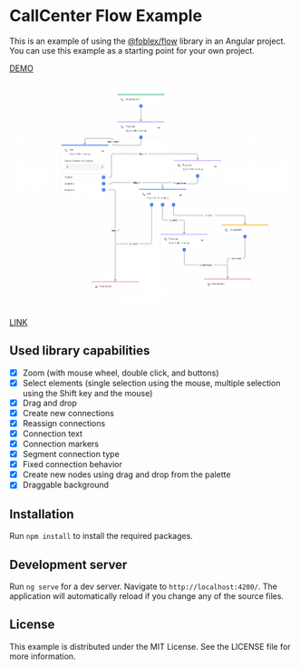 # CallCenter Flow Example

This is an example of using the [@foblex/flow](https://github.com/Foblex/f-flow) library in an Angular project. 
You can use this example as a starting point for your own project.

[DEMO](https://foblex.github.io/f-flow-example)

<img src="example.png" width="500" >

[LINK](https://github.com/Foblex/f-flow-example/assets/13272876/2bb7a1ca-bd5d-44d6-82a3-a0bc935e91f7)

## Used library capabilities

- [x] Zoom (with mouse wheel, double click, and buttons)
- [x] Select elements (single selection using the mouse, multiple selection using the Shift key and the mouse)
- [x] Drag and drop
- [x] Create new connections
- [x] Reassign connections
- [x] Connection text
- [x] Connection markers
- [x] Segment connection type
- [x] Fixed connection behavior
- [x] Create new nodes using drag and drop from the palette
- [x] Draggable background

## Installation

Run `npm install` to install the required packages.

## Development server

Run `ng serve` for a dev server. Navigate to `http://localhost:4200/`. The application will automatically reload if you change any of the source files.

## License

This example is distributed under the MIT License. See the LICENSE file for more information.


